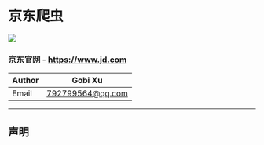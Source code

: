# 京东爬虫
![](https://img.shields.io/badge/Python-3.6.3-green.svg)
### 京东官网 - https://www.jd.com
|Author|Gobi Xu|
|---|---
|Email|792799564@qq.com
****
## 声明
